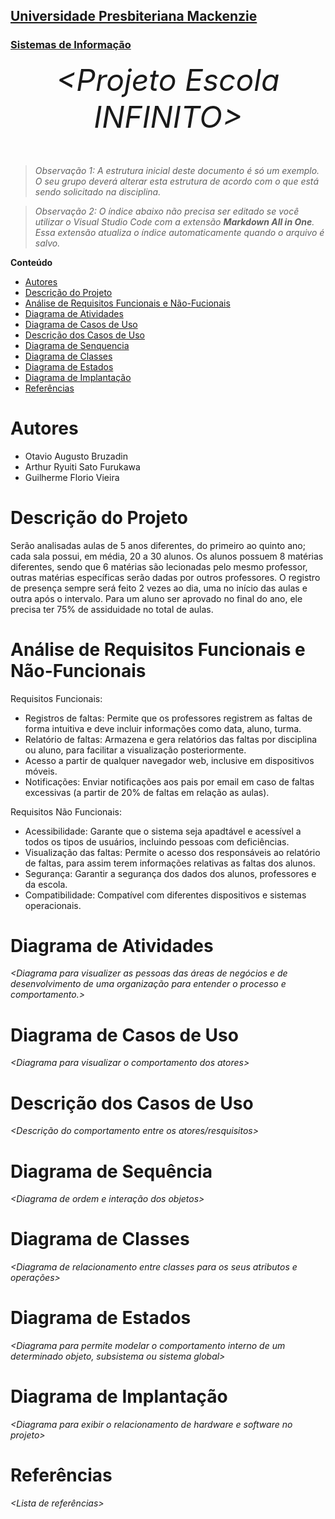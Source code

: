 <h2><a href= "https://www.mackenzie.br">Universidade Presbiteriana Mackenzie</a></h2>
<h3><a href= "https://www.mackenzie.br/graduacao/sao-paulo-higienopolis/sistemas-de-informacao">Sistemas de Informação</a></h3>


<font size="+12"><center>
*&lt;Projeto Escola INFINITO&gt;*
</center></font>

>*Observação 1: A estrutura inicial deste documento é só um exemplo. O seu grupo deverá alterar esta estrutura de acordo com o que está sendo solicitado na disciplina.*

>*Observação 2: O índice abaixo não precisa ser editado se você utilizar o Visual Studio Code com a extensão **Markdown All in One**. Essa extensão atualiza o índice automaticamente quando o arquivo é salvo.*

**Conteúdo**

- [Autores](#nome-alunos)
- [Descrição do Projeto](#introdução-do-projeto)
- [Análise de Requisitos Funcionais e Não-Fucionais](#descrição-dos-requisitos)
- [Diagrama de Atividades](#diagrama-de-atividades) 
- [Diagrama de Casos de Uso](#diagrama-de-comportamento-atores)
- [Descrição dos Casos de Uso](#descrição-das-funcões)
- [Diagrama de Senquencia](#diagrama-de-ordem-interações)
- [Diagrama de Classes](#diagrama-orientado-objetos)
- [Diagrama de Estados](#diagrama-estrutura-componente)
- [Diagrama de Implantação](#diagrama-de-hardware-software)
- [Referências](#referências)


# Autores

* Otavio Augusto Bruzadin
* Arthur Ryuiti Sato Furukawa
* Guilherme Florio Vieira

# Descrição do Projeto

Serão analisadas aulas de 5 anos diferentes, do primeiro ao quinto ano; cada sala possui, em média, 20 a 30 alunos. Os alunos possuem 8 matérias diferentes, sendo que 6 matérias são lecionadas pelo mesmo professor, outras matérias específicas serão dadas por outros professores. O registro de presença sempre será feito 2 vezes ao dia, uma no início das aulas e outra após o intervalo.
Para um aluno ser aprovado no final do ano, ele precisa ter 75% de assiduidade no total de aulas. 

# Análise de Requisitos Funcionais e Não-Funcionais
Requisitos Funcionais:
- Registros de faltas: Permite que os professores registrem as faltas de forma intuitiva e deve incluir informações como data, aluno, turma.
- Relatório de faltas: Armazena e gera relatórios das faltas por disciplina ou aluno, para facilitar a visualização posteriormente.
- Acesso a partir de qualquer navegador web, inclusive em dispositivos móveis.
- Notificações: Enviar notificações aos pais  por email em caso de faltas excessivas (a partir de 20% de faltas em relação as aulas).
  
Requisitos Não Funcionais:

- Acessibilidade: Garante que o sistema seja apadtável e acessível a todos os tipos de usuários, incluindo pessoas com deficiências.
- Visualização das faltas: Permite o acesso dos responsáveis ao relatório de faltas, para assim terem informações relativas as faltas dos alunos.
- Segurança: Garantir a segurança dos dados dos alunos, professores e da escola.
- Compatibilidade: Compatível com diferentes dispositivos e sistemas operacionais.


# Diagrama de Atividades

*&lt;Diagrama para visualizer as pessoas das áreas de negócios e de desenvolvimento de uma organização para entender o processo e comportamento.&gt;*

# Diagrama de Casos de Uso

*&lt;Diagrama para visualizar o comportamento dos atores&gt;*

# Descrição dos Casos de Uso

*&lt;Descrição do comportamento entre os atores/resquisitos&gt;*

# Diagrama de Sequência

*&lt;Diagrama de ordem e interação dos objetos&gt;*

# Diagrama de Classes

*&lt;Diagrama de relacionamento entre classes para os seus atributos e operações&gt;*

# Diagrama de Estados

*&lt;Diagrama para permite modelar o comportamento interno de um determinado objeto, subsistema ou sistema global&gt;*

# Diagrama de Implantação

*&lt;Diagrama para exibir o relacionamento de hardware e software no projeto&gt;*

# Referências

*&lt;Lista de referências&gt;*
